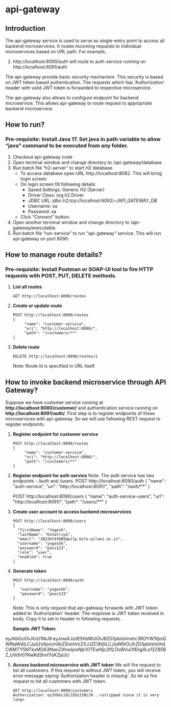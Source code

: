 # api-gateway

## Introduction
The api-gateway service is used to serve as single-entry point to access all backend microservices. It routes incoming requests to individual microservices based on URL path. For example,
1. http://localhost:8090/auth will route to auth-service running on http://localhost:8091/auth

The api-gateway provide basic security mechanism. This security is based on JWT token based authentication. The requests which has 'Authorization' header with valid JWT token is forwarded to respective microservice. 

The api-gateway also allows to configure endpoint for backend microservice. This allows api-gateway to route request to appropriate backend microservice.

## How to run?
### Pre-requisite: Install Java 17. Set java in path variable to allow “java” command to be executed from any folder.
1.	Checkout api-gateway code
2.	Open terminal window and change directory to <checkout-dir>/api-gateway/database
3.	Run batch file “h2-server” to start H2 database.
    -	To access database open URL http://localhost:8082. This will bring login screen.
    -	On login screen fill following details
        - Saved Settings: Generic H2 (Server)
        - Driver Class: org.h2.Driver
        - JDBC URL: jdbc:h2:tcp://localhost:9092/~/API_GATEWAY_DB
        - Username: sa
        - Password: sa
    - Click “Connect” button.
4.	Open another terminal window and change directory to <checkout-dir>/api-gateway/executable.
5.	Run batch file “run-service” to run “api-gateway” service. This will run api-gateway on port 8090.

## How to manage route details?
### Pre-requisite: Install Postman or SOAP-UI tool to fire HTTP requests with POST, PUT, DELETE methods.

1. **List all routes**
   ```
   GET http://localhost:8090/routes
   ```
2. **Create or update route**
   ```
   POST http://localhost:8090/routes
   {
    	"name": "customer-service",
    	"uri": "http://localhost:8080/",
    	"path": "/customers/**"
   }
   ```
 3. **Delete route**
    ```
    DELETE http://localhost:8090/routes/1
    ```
    Note: Route id is specified in URL itself.
    
## How to invoke backend microservice through API Gateway?
Suppose we have customer service running at **http://localhost:8080/customer/** and authentication service running on **http://localhost:8091/auth/**.
First step is to register endpoints of these microservices with api-gateway. So we will use following REST request to register endpoints.
1. **Register endpoint for customer service**
   ```
   POST http://localhost:8090/routes
   {
    	"name": "customer-service",
    	"uri": "http://localhost:8080/",
    	"path": "/customers/**"
   }   
   ```
3. **Register endpoint for auth service**
   Note: The auth service has two endpoints - /auth and /users.
   POST http://localhost:8090/auth
   {
    	"name": "auth-service",
    	"uri": "http://localhost:8091/",
    	"path": "/auth/**"
   }

   POST http://localhost:8090/users
   {
    	"name": "auth-service-users",
    	"uri": "http://localhost:8091/",
    	"path": "/users/**"
   }

3. **Create user account to access backend microservices**
    ```
    POST http://localhost:8090/users
    {
      "firstName": "Yogesh",
      "lastName": "Kshatriya",
      "email": "2022mt93005@wilp.bits-pilani.ac.in",
      "username": "yogeshk",
      "password": "pass123",
      "role": "user",
      "enabled": true
    }
    ```
4. **Generate token**
   ```
   POST http://localhost:8090/auth
   {
      "username": "yogeshk",
      "password": "pass123"
   }
   ```
   Note: This is only request that api-gateway forwards with JWT token added to 'Authorization' header.
   The response is JWT token received in body. Copy it to set in header in following requests.
   
   **Sample JWT Token:**
   
eyJhbGciOiJIUzI1NiJ9.eyJmaXJzdE5hbWUiOiJBZG1pbiIsImxhc3ROYW1lIjoiQWRtaW4iLCJyb2xlIjoicm9sZSIsInVzZXJJZCI6IjIiLCJzdWIiOiJhZG1pbiIsImlhdCI6MTY5NTkxMDA3NiwiZXhwIjoxNjk1OTEwNjc2fQ.DoBVuOfElig4Le12Z85BZ_UVdV07KwRdShvf7oKZpUU

5. **Access backend microservice with JWT token**
   We will fire request to list all customers. If this request is without JWT token, you will receive error message saying 'Authorization header is missing'.
   So let us fire request to list all customers with JWT token.
    ```
    GET http://localhost:8090/customers
    Authorization: eyJhbGciOiJIUzI1NiJ9...<stripped since it is very long>
    ```
   
   

